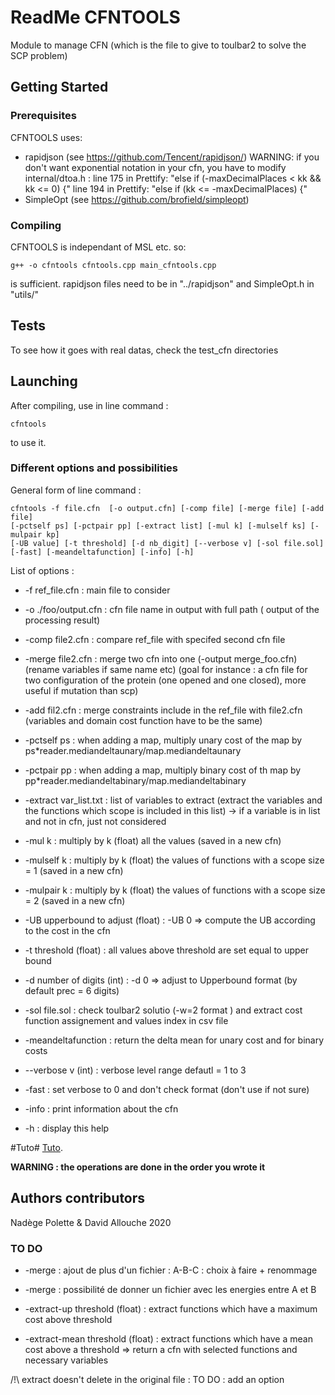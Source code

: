 # ReadMe CFNTOOLS

Module to manage CFN (which is the file to give to toulbar2 to solve the SCP problem)

## Getting Started

### Prerequisites

CFNTOOLS uses:
* rapidjson (see https://github.com/Tencent/rapidjson/)
WARNING: if you don't want exponential notation in your cfn, you have to modify
internal/dtoa.h :
line 175 in Prettify: "else if (-maxDecimalPlaces < kk && kk <= 0) {"
line 194 in Prettify: "else if (kk <= -maxDecimalPlaces) {"
*  SimpleOpt (see https://github.com/brofield/simpleopt)

### Compiling

CFNTOOLS is independant of MSL etc. so:

```
g++ -o cfntools cfntools.cpp main_cfntools.cpp
```

is sufficient.
rapidjson files need to be in "../rapidjson" and SimpleOpt.h in "utils/"

## Tests

To see how it goes with real datas, check the test_cfn directories

## Launching

After compiling, use in line command :
```
cfntools
```
to use it.

### Different options and possibilities

General form of line command :
```
cfntools -f file.cfn  [-o output.cfn] [-comp file] [-merge file] [-add file]
[-pctself ps] [-pctpair pp] [-extract list] [-mul k] [-mulself ks] [-mulpair kp]
[-UB value] [-t threshold] [-d nb_digit] [--verbose v] [-sol file.sol]
[-fast] [-meandeltafunction] [-info] [-h]
```

List of options :
* -f ref_file.cfn : main file to consider
* -o ./foo/output.cfn : cfn file name in  output with full path ( output of the processing result)
* -comp file2.cfn : compare ref_file with specifed second cfn file
* -merge file2.cfn : merge  two cfn into one (-output merge_foo.cfn)  (rename variables if same name etc) (goal for instance : a cfn file for two configuration of the protein (one opened and one closed), more useful if mutation than scp)
* -add fil2.cfn : merge constraints include in the ref_file with file2.cfn (variables and domain cost function have to be the same)
* -pctself ps : when adding a map, multiply unary cost of the map by ps*reader.mediandeltaunary/map.mediandeltaunary
* -pctpair pp : when adding a map, multiply binary cost of th map by pp*reader.mediandeltabinary/map.mediandeltabinary

* -extract var_list.txt : list of variables to extract (extract the variables and the functions which scope is included in this list) -> if a variable is in list and not in cfn, just not considered

* -mul k : multiply by k (float) all the values (saved in a new cfn)
* -mulself k : multiply by k (float) the values of functions with a scope size = 1 (saved in a new cfn)
* -mulpair k : multiply by k (float) the values of functions with a scope size = 2 (saved in a new cfn)
* -UB upperbound to adjust (float) : -UB 0 => compute the UB according to the cost in the cfn
* -t threshold (float) : all values above threshold are set equal to upper bound
* -d number of digits (int) : -d 0 => adjust to Upperbound format (by default prec = 6 digits)

* -sol file.sol :  check toulbar2 solutio (-w=2 format ) and extract cost function assignement and values index  in csv file

* -meandeltafunction : return the delta mean for unary cost and for binary costs
* --verbose v (int) : verbose level range defautl = 1  to 3
* -fast : set verbose to 0 and don't check format (don't use if not sure)
* -info : print information about the cfn
* -h : display this help

#Tuto# 
[Tuto](http://github.com/toulbar2/toulbar2/contrib/cfntools/Tutos.cfntools.md).

**WARNING : the operations are done in the order you wrote it**



## Authors contributors

Nadège Polette & David Allouche   2020 

### TO DO
* -merge : ajout de plus d'un fichier : A-B-C : choix à faire + renommage
* -merge : possibilité de donner un fichier avec les energies entre A et B

* -extract-up threshold (float) : extract functions which have a maximum cost above threshold
* -extract-mean threshold (float) : extract functions which have a mean cost above a threshold
=> return a cfn with selected functions and necessary variables

/!\ extract doesn't delete in the original file : TO DO : add an option

